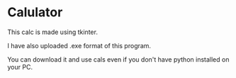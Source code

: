 # Calulator

This calc is made using tkinter. 

I have also uploaded .exe format of this program. 

You can download it and use cals even if you don't have python installed on your PC.
